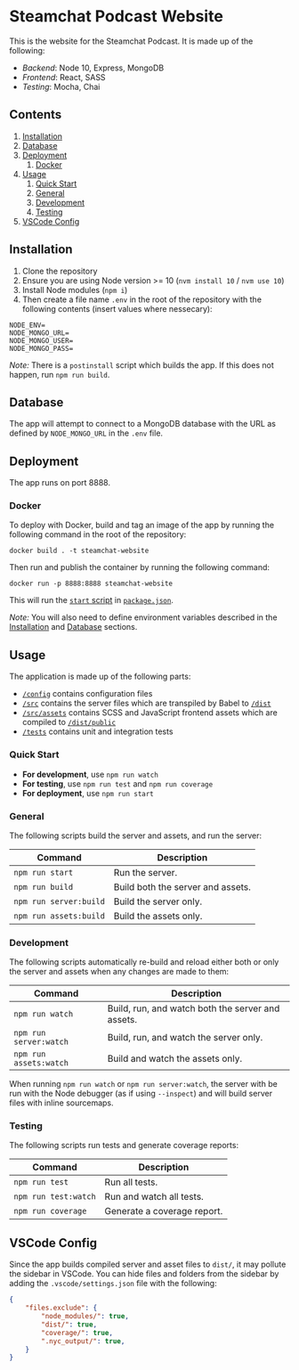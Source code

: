 # Steamchat Podcast Website

This is the website for the Steamchat Podcast. It is made up of the following:

* *Backend*: Node 10, Express, MongoDB
* *Frontend*: React, SASS
* *Testing*: Mocha, Chai

## Contents

1. [Installation](#markdown-header-installation)
2. [Database](#markdown-header-database)
3. [Deployment](#markdown-header-deployment)
    1. [Docker](#markdown-header-docker)
4. [Usage](#markdown-header-usage)
    1. [Quick Start](#markdown-header-quick-start)
    2. [General](#markdown-header-general)
    3. [Development](#markdown-header-development)
    4. [Testing](#markdown-header-testing)
5. [VSCode Config](#markdown-header-vscode-config)

## Installation

1. Clone the repository
2. Ensure you are using Node version >= 10 (`nvm install 10` / `nvm use 10`)
3. Install Node modules (`npm i`)
4. Then create a file name `.env` in the root of the repository with the following contents (insert values where nessecary):

```.properties
NODE_ENV=
NODE_MONGO_URL=
NODE_MONGO_USER=
NODE_MONGO_PASS=
```

_Note:_ There is a `postinstall` script which builds the app. If this does not happen, run `npm run build`.

## Database

The app will attempt to connect to a MongoDB database with the URL as defined by `NODE_MONGO_URL` in the `.env` file.

## Deployment

The app runs on port 8888.

### Docker

To deploy with Docker, build and tag an image of the app by running the following command in the root of the repository:

```console
docker build . -t steamchat-website
```

Then run and publish the container by running the following command:

```console
docker run -p 8888:8888 steamchat-website
```

This will run the [`start` script](#markdown-header-general) in [`package.json`](package.json).

_Note:_ You will also need to define environment variables described in the [Installation](#markdown-header-installation) and [Database](#markdown-header-database) sections.

## Usage

The application is made up of the following parts:

* [`/config`](/config) contains configuration files
* [`/src`](/src) contains the server files which are transpiled by Babel to [`/dist`](/dist)
* [`/src/assets`](/src/assets) contains SCSS and JavaScript frontend assets which are compiled to [`/dist/public`](/dist/public)
* [`/tests`](/tests) contains unit and integration tests

### Quick Start

* **For development**, use `npm run watch`
* **For testing**, use `npm run test` and `npm run coverage`
* **For deployment**, use `npm run start`

### General

The following scripts build the server and assets, and run the server:

| Command | Description |
| --- | --- |
| ```npm run start``` | Run the server. |
| ```npm run build``` | Build both the server and assets. |
| ```npm run server:build``` | Build the server only. |
| ```npm run assets:build``` | Build the assets only. |

### Development

The following scripts automatically re-build and reload either both or only the server and assets when any changes are made to them:

| Command | Description |
| --- | --- |
| ```npm run watch``` | Build, run, and watch both the server and assets. |
| ```npm run server:watch``` | Build, run, and watch the server only. |
| ```npm run assets:watch``` | Build and watch the assets only. |

When running `npm run watch` or `npm run server:watch`, the server with be run with the Node debugger (as if using `--inspect`) and will build server files with inline sourcemaps.

### Testing

The following scripts run tests and generate coverage reports:

| Command | Description |
| --- | --- |
| ```npm run test``` | Run all tests. |
| ```npm run test:watch``` | Run and watch all tests. |
| ```npm run coverage``` | Generate a coverage report. |

## VSCode Config

Since the app builds compiled server and asset files to `dist/`, it may pollute the sidebar in VSCode. You can hide files and folders from the sidebar by adding the `.vscode/settings.json` file with the following:

```json
{
    "files.exclude": {
        "node_modules/": true,
        "dist/": true,
        "coverage/": true,
        ".nyc_output/": true,
    }
}
```
